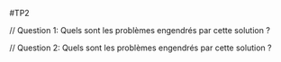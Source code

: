 #TP2

// Question 1: Quels sont les problèmes engendrés par cette solution ?



// Question 2: Quels sont les problèmes engendrés par cette solution ?
